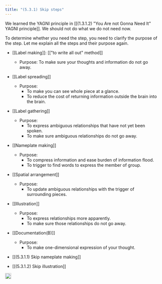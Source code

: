 ```yaml
---
title: "(5.3.1) Skip steps"
---
```


We learned the YAGNI principle in [[(1.3.1.2) "You Are not Gonna Need It" YAGNI principle]]. We should not do what we do not need now.

To determine whether you need the step, you need to clarify the purpose of the step. Let me explain all the steps and their purpose again.

- [[Label making]]: [["to write all out" method]]
    - Purpose: To make sure your thoughts and information do not go away.
- [[Label spreading]]
    - Purpose:
        - To make you can see whole piece at a glance.
        - To reduce the cost of returning information outside the brain into the brain.
- [[Label gathering]]
    - Purpose:
        - To express ambiguous relationships that have not yet been spoken.
        - To make sure ambiguous relationships do not go away.
- [[Nameplate making]]
    - Purpose:
        - To compress information and ease burden of information flood.
        - To trigger to find words to express the member of group.
- [[Spatial arrangement]]
    - Purpose:
        - To update ambiguous relationships with the trigger of surrounding pieces.
- [[Illustration]]
    - Purpose:
        - To express relationships more apparently.
        - To make sure those relationships do not go away.
- [[Documentation(B)]]
    - Purpose:
        - To make one-dimensional expression of your thought.


- [[(5.3.1.1) Skip nameplate making]]
- [[(5.3.1.2) Skip illustration]]

<img src='https://scrapbox.io/api/pages/nishio-en/en/icon' alt='en.icon' height="19.5"/>